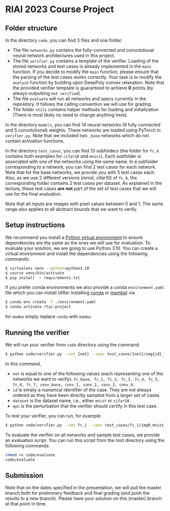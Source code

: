 # RIAI 2023 Course Project



## Folder structure
In the directory `code`, you can find 3 files and one folder:
- The file `networks.py` contains the fully-connected and convolutional neural network architectures used in this project.
- The file `verifier.py` contains a template of the verifier. Loading of the stored networks and test cases is already implemented in the `main` function. If you decide to modify the `main` function, please ensure that the parsing of the test cases works correctly. Your task is to modify the `analyze` function by building upon DeepPoly convex relaxation. Note that the provided verifier template is guaranteed to achieve **0** points (by always outputting `not verified`).
- The file `evaluate` will run all networks and specs currently in the repository. It follows the calling convention we will use for grading.
- The folder `utils` contains helper methods for loading and initialization (There is most likely no need to change anything here).


In the directory `models`, you can find 14 neural networks (9 fully connected and 5 convolutional) weights. These networks are loaded using PyTorch in `verifier.py`. Note that we included two `_base` networks which do not contain activation functions.

In the directory `test_cases`, you can find 13 subfolders (the folder for `fc_6` contains both examples for `cifar10` and `mnist`). Each subfolder is associated with one of the networks using the same name. In a subfolder corresponding to a network, you can find 2 test cases for each network. Note that for the base networks, we provide you with 5 test cases each. Also, as we use 2 different versions (mnist, cifar10) of `fc_6`, the corresponding folder contains 2 test cases per dataset. As explained in the lecture, these test cases **are not** part of the set of test cases that we will use for the final evaluation.

Note that all inputs are images with pixel values between 0 and 1. The same range also applies to all abstract bounds that we want to verify.

## Setup instructions

We recommend you install a [Python virtual environment](https://docs.python.org/3/library/venv.html) to ensure dependencies are the same as the ones we will use for evaluation.
To evaluate your solution, we are going to use Python 3.10.
You can create a virtual environment and install the dependencies using the following commands:

```bash
$ virtualenv venv --python=python3.10
$ source venv/bin/activate
$ pip install -r requirements.txt
```

If you prefer conda environments we also provide a conda `environment.yaml` file which you can install (After installing [conda](https://docs.conda.io/projects/conda/en/latest/commands/install.html) or [mamba](https://mamba.readthedocs.io/en/latest/installation.html)) via

```bash
$ conda env create -f ./environment.yaml
$ conda activate rtai-project
```

for `mamba` simply replace `conda` with `mamba`.

## Running the verifier

We will run your verifier from `code` directory using the command:

```bash
$ python code/verifier.py --net {net} --spec test_cases/{net}/img{id}_{dataset}_{eps}.txt
```

In this command,
- `net` is equal to one of the following values (each representing one of the networks we want to verify): `fc_base, fc_1, fc_2, fc_3, fc_4, fc_5, fc_6, fc_7, conv_base, conv_1, conv_2, conv_3, conv_4`.
- `id` is simply a numerical identifier of the case. They are not always ordered as they have been directly sampled from a larger set of cases.
- `dataset` is the dataset name, i.e.,  either `mnist` or `cifar10`.
- `eps` is the perturbation that the verifier should certify in this test case.

To test your verifier, you can run, for example:

```bash
$ python code/verifier.py --net fc_1 --spec test_cases/fc_1/img0_mnist_0.1394.txt
```

To evaluate the verifier on all networks and sample test cases, we provide an evaluation script.
You can run this script from the root directory using the following commands:

```bash
chmod +x code/evaluate
code/evaluate
```

## Submission
Note that on the dates specified in the presentation, we will pull the master branch both for preliminary feedback and final grading (and push the results to a new branch). Please have your solution on this (master) branch at that point in time.

